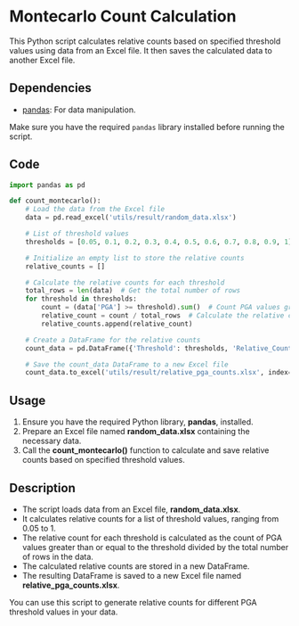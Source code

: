 # Montecarlo Count Calculation

This Python script calculates relative counts based on specified threshold values using data from an Excel file. It then saves the calculated data to another Excel file.

## Dependencies

- [pandas](https://pandas.pydata.org/): For data manipulation.

Make sure you have the required `pandas` library installed before running the script.

## Code

```python
import pandas as pd

def count_montecarlo():
    # Load the data from the Excel file
    data = pd.read_excel('utils/result/random_data.xlsx')

    # List of threshold values
    thresholds = [0.05, 0.1, 0.2, 0.3, 0.4, 0.5, 0.6, 0.7, 0.8, 0.9, 1]

    # Initialize an empty list to store the relative counts
    relative_counts = []

    # Calculate the relative counts for each threshold
    total_rows = len(data)  # Get the total number of rows
    for threshold in thresholds:
        count = (data['PGA'] >= threshold).sum()  # Count PGA values greater than or equal to the threshold
        relative_count = count / total_rows  # Calculate the relative count
        relative_counts.append(relative_count)

    # Create a DataFrame for the relative counts
    count_data = pd.DataFrame({'Threshold': thresholds, 'Relative_Count': relative_counts})

    # Save the count_data DataFrame to a new Excel file
    count_data.to_excel('utils/result/relative_pga_counts.xlsx', index=False)
```

## Usage

1. Ensure you have the required Python library, **pandas**, installed.
2. Prepare an Excel file named **random_data.xlsx** containing the necessary data.
3. Call the **count_montecarlo()** function to calculate and save relative counts based on specified threshold values.

## Description

- The script loads data from an Excel file, **random_data.xlsx**.
- It calculates relative counts for a list of threshold values, ranging from 0.05 to 1.
- The relative count for each threshold is calculated as the count of PGA values greater than or equal to the threshold divided by the total number of rows in the data.
- The calculated relative counts are stored in a new DataFrame.
- The resulting DataFrame is saved to a new Excel file named **relative_pga_counts.xlsx**.

You can use this script to generate relative counts for different PGA threshold values in your data.
